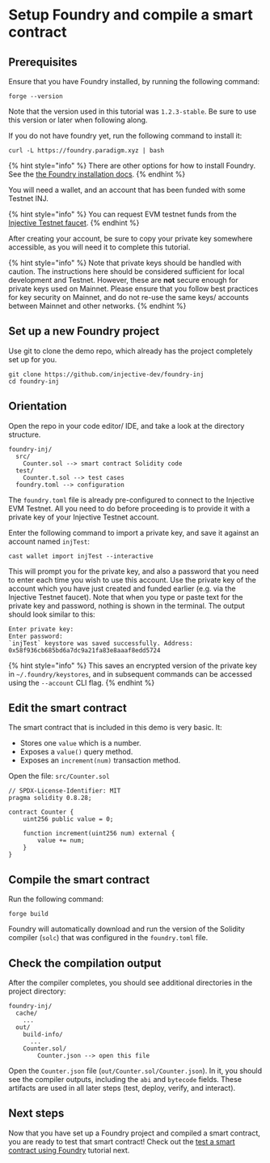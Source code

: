 # Setup Foundry and compile a smart contract

## Prerequisites

Ensure that you have Foundry installed, by running the following command:

```shell
forge --version
```

Note that the version used in this tutorial was `1.2.3-stable`. Be sure to use this version or later when following along.

If you do not have foundry yet, run the following command to install it:

```shell
curl -L https://foundry.paradigm.xyz | bash
```

{% hint style="info" %}
There are other options for how to install Foundry.
See the [the Foundry installation docs](https://getfoundry.sh/introduction/installation).
{% endhint %}

You will need a wallet, and an account that has been funded with some Testnet INJ.

{% hint style="info" %}
You can request EVM testnet funds from the [Injective Testnet faucet](https://testnet.faucet.injective.network/).
{% endhint %}

After creating your account, be sure to copy your private key somewhere accessible, as you will need it to complete this tutorial.

{% hint style="info" %}
Note that private keys should be handled with caution.
The instructions here should be considered sufficient for local development and Testnet.
However, these are **not** secure enough for private keys used on Mainnet.
Please ensure that you follow best practices for key security on Mainnet, and do not re-use the same keys/ accounts between Mainnet and other networks.
{% endhint %}

## Set up a new Foundry project

Use git to clone the demo repo, which already has the project completely set up for you.

```shell
git clone https://github.com/injective-dev/foundry-inj
cd foundry-inj
```

## Orientation

Open the repo in your code editor/ IDE, and take a look at the directory structure.

```text
foundry-inj/
  src/
    Counter.sol --> smart contract Solidity code
  test/
    Counter.t.sol --> test cases
  foundry.toml --> configuration
```

The `foundry.toml` file is already pre-configured to connect to the Injective EVM Testnet.
All you need to do before proceeding is to provide it with a private key of your Injective Testnet account.

Enter the following command to import a private key, and save it against an account named `injTest`:

```shell
cast wallet import injTest --interactive
```

This will prompt you for the private key, and also a password that you need to enter each time you wish to use this account.
Use the private key of the account which you have just created and funded earlier (e.g. via the Injective Testnet faucet).
Note that when you type or paste text for the private key and password, nothing is shown in the terminal.
The output should look similar to this:

```
Enter private key:
Enter password:
`injTest` keystore was saved successfully. Address: 0x58f936cb685bd6a7dc9a21fa83e8aaaf8edd5724
```

{% hint style="info" %}
This saves an encrypted version of the private key in `~/.foundry/keystores`,
and in subsequent commands can be accessed using the `--account` CLI flag.
{% endhint %}

## Edit the smart contract

The smart contract that is included in this demo is very basic. It:

- Stores one `value` which is a number.
- Exposes a `value()` query method.
- Exposes an `increment(num)` transaction method.

Open the file: `src/Counter.sol`

```solidity
// SPDX-License-Identifier: MIT
pragma solidity 0.8.28;

contract Counter {
    uint256 public value = 0;

    function increment(uint256 num) external {
        value += num;
    }
}

```

## Compile the smart contract

Run the following command:

```shell
forge build
```

Foundry will automatically download and run the version of the Solidity compiler (`solc`) that was configured in the `foundry.toml` file.

## Check the compilation output

After the compiler completes, you should see additional directories in the project directory:

```text
foundry-inj/
  cache/
    ...
  out/
    build-info/
      ...
    Counter.sol/
        Counter.json --> open this file
```

Open the `Counter.json` file (`out/Counter.sol/Counter.json`).
In it, you should see the compiler outputs, including the `abi` and `bytecode` fields.
These artifacts are used in all later steps (test, deploy, verify, and interact).

## Next steps

Now that you have set up a Foundry project and compiled a smart contract, you are ready to test that smart contract!
Check out the [test a smart contract using Foundry](./test-foundry.md) tutorial next.
